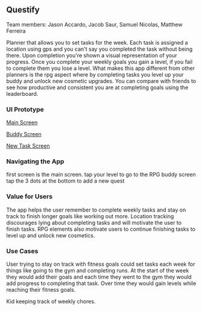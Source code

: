 ## Questify

Team members: Jason Accardo, Jacob Saur, Samuel Nicolas, Matthew Ferreira


Planner that allows you to set tasks for the week. Each task is assigned a location using gps and you can't say you 
completed the task without being there. Upon completion you're shown a visual representation of your progress. Once you complete
your weekly goals you gain a level, if you fail to complete them you lose a level. What makes this app different from other
planners is the rpg aspect where by completing tasks you level up your buddy and unlock new cosmetic upgrades. You can
compare with friends to see how productive and consistent you are at completing goals using the leaderboard.

### UI Prototype

[Main Screen](sc1.png)

[Buddy Screen](sc2.png)

[New Task Screen](sc3.png)

### Navigating the App

first screen is the main screen. tap your level to go to the RPG buddy screen tap the 3 dots at the bottom to add a new quest
### Value for Users

The app helps the user remember to complete weekly tasks and stay on track to finish longer goals like working out more. 
Location tracking discourages lying about completing tasks and will motivate the user to finish tasks. RPG elements
also motivate users to continue finishing tasks to level up and unlock new cosmetics.

### Use Cases

User trying to stay on track with fitness goals could set tasks each week for things like going to the gym and completing
runs. At the start of the week they would add their goals and each time they went to the gym they would add progress to
completing that task. Over time they would gain levels while reaching their fitness goals.

Kid keeping track of weekly chores. 

